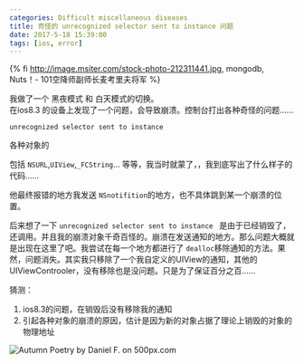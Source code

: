```yaml
---
categories: Difficult miscellaneous diseases
title: 奇怪的 unrecognized selector sent to instance 问题
date: 2017-5-18 15:39:00
tags: [ios, error]
---
```


{% fi http://image.msiter.com/stock-photo-212311441.jpg, mongodb, Nuts！- 101空降师副师长麦考里夫将军 %}

<!-- more -->

我做了一个 黑夜模式 和 白天模式的切换。     
在ios8.3 的设备上发现了一个问题，会导致崩溃。控制台打出各种奇怪的问题……

````
unrecognized selector sent to instance
````

各种对象的

包括 `NSURL`,`UIView`,`_FCString`... 等等，我当时就蒙了，，我到底写出了什么样子的代码……    

他最终报错的地方我发送 `NSnotifition`的地方，也不具体跳到某一个崩溃的位置。

后来想了一下 `unrecognized selector sent to instance ` 是由于已经销毁了，还调用。并且我的崩溃对象千奇百怪的。崩溃在发送通知的地方。那么问题大概就是出现在这里了吧。我尝试在每一个地方都进行了 `dealloc`移除通知的方法。果然，问题消失。其实我只移除了一个我自定义的UIView的通知，其他的UIViewControoler，没有移除也是没问题。只是为了保证百分之百……

猜测：
1. ios8.3的问题，在销毁后没有移除我的通知
2. 引起各种对象的崩溃的原因，估计是因为新的对象占据了理论上销毁的对象的 物理地址
<div class='pixels-photo'>
  <p>
    <img src='https://drscdn.500px.org/photo/212311441/m%3D900/50cfce955bc5969aeeb03ca97aaabf7c' alt='Autumn Poetry by Daniel F. on 500px.com'>
  </p>
  <a href='https://500px.com/photo/212311441/autumn-poetry-by-daniel-f-' alt='Autumn Poetry by Daniel F. on 500px.com'></a>
</div>
<script type='text/javascript' src='https://500px.com/embed.js'></script>

